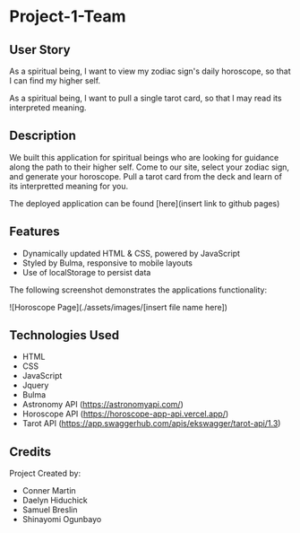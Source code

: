 # Project-1-Team

## User Story
As a spiritual being, 
I want to view my zodiac sign's daily horoscope, 
so that I can find my higher self.

As a spiritual being,
I want to pull a single tarot card,
so that I may read its interpreted meaning.

## Description

We built this application for spiritual beings who are looking for guidance along the path to their higher self. Come to our site, select your zodiac sign, and generate your horoscope. Pull a tarot card from the deck and learn of its interpretted meaning for you. 

The deployed application can be found [here](insert link to github pages)

## Features

* Dynamically updated HTML & CSS, powered by JavaScript
* Styled by Bulma, responsive to mobile layouts
* Use of localStorage to persist data

The following screenshot demonstrates the applications functionality:

![Horoscope Page](./assets/images/[insert file name here])

## Technologies Used

* HTML
* CSS
* JavaScript
* Jquery
* Bulma
* Astronomy API (https://astronomyapi.com/)
* Horoscope API (https://horoscope-app-api.vercel.app/)
* Tarot API (https://app.swaggerhub.com/apis/ekswagger/tarot-api/1.3)


## Credits

Project Created by:

* Conner Martin
* Daelyn Hiduchick
* Samuel Breslin
* Shinayomi Ogunbayo
